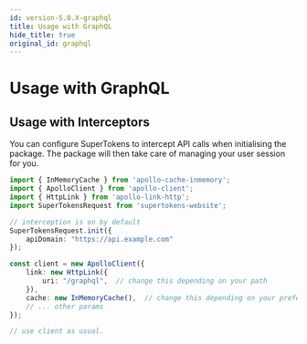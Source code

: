 ```yaml
---
id: version-5.0.X-graphql
title: Usage with GraphQL
hide_title: true
original_id: graphql
---
```


# Usage with GraphQL

## Usage with Interceptors
You can configure SuperTokens to intercept API calls when initialising the package. The package will then take care of managing your user session for you.

```ts
import { InMemoryCache } from 'apollo-cache-inmemory';
import { ApolloClient } from 'apollo-client';
import { HttpLink } from 'apollo-link-http';
import SuperTokensRequest from 'supertokens-website';

// interception is on by default
SuperTokensRequest.init({
    apiDomain: "https://api.example.com"
});

const client = new ApolloClient({
    link: new HttpLink({
        uri: "/graphql",  // change this depending on your path
    }),
    cache: new InMemoryCache(),  // change this depending on your preference
    // ... other params
});

// use client as usual.
```